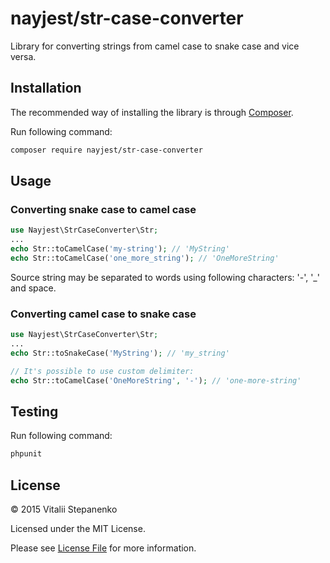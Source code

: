 # nayjest/str-case-converter

Library for converting strings from camel case to snake case and vice versa.

## Installation

The recommended way of installing the library is through [Composer](https://getcomposer.org).

Run following command:

```bash
composer require nayjest/str-case-converter
```

## Usage

### Converting snake case to camel case

```php
use Nayjest\StrCaseConverter\Str;
...
echo Str::toCamelCase('my-string'); // 'MyString'
echo Str::toCamelCase('one_more_string'); // 'OneMoreString'
```
Source string may be separated to words using following characters: '-', '_' and space.

### Converting camel case to snake case

```php
use Nayjest\StrCaseConverter\Str;
...
echo Str::toSnakeCase('MyString'); // 'my_string'

// It's possible to use custom delimiter:
echo Str::toCamelCase('OneMoreString', '-'); // 'one-more-string'
```


## Testing

Run following command:

```bash
phpunit
```

## License

© 2015 Vitalii Stepanenko

Licensed under the MIT License.

Please see [License File](LICENSE) for more information.
